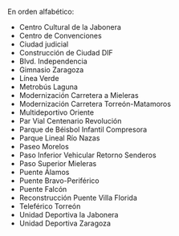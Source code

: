 
En orden alfabético:

* Centro Cultural de la Jabonera
* Centro de Convenciones
* Ciudad judicial
* Construcción de Ciudad DIF
* Blvd. Independencia
* Gimnasio Zaragoza
* Línea Verde
* Metrobús Laguna
* Modernización Carretera a Mieleras
* Modernización Carretera Torreón-Matamoros
* Multideportivo Oriente
* Par Vial Centenario Revolución
* Parque de Béisbol Infantil Compresora
* Parque Lineal Río Nazas
* Paseo Morelos
* Paso Inferior Vehicular Retorno Senderos
* Paso Superior Mieleras
* Puente Álamos
* Puente Bravo-Periférico
* Puente Falcón
* Reconstrucción Puente Villa Florida
* Teleférico Torreón
* Unidad Deportiva la Jabonera
* Unidad Deportiva Zaragoza
